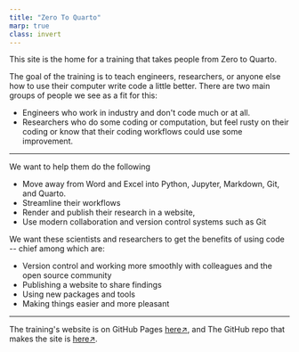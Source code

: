 ```yaml
---
title: "Zero To Quarto"
marp: true
class: invert
---
```


This site is the home for a training that takes people from Zero to Quarto.

The goal of the training is to teach engineers, researchers, or anyone else
how to use their computer write code a little better.  There are two main
groups of people we see as a fit for this:

- Engineers who work in industry and don't code much or at all.
- Researchers who do some coding or computation, but feel rusty on their
  coding or know that their coding workflows could use some improvement.

---

We want to help them do the following
- Move away from Word and Excel into Python, Jupyter,
  Markdown, Git, and Quarto.
- Streamline their workflows
- Render and publish their research in a website,
- Use modern collaboration and version control systems such as Git

We want these scientists and researchers to get the benefits of
using code -- chief among which are:

- Version control and working more smoothly with colleagues and the open source community
- Publishing a website to share findings
- Using new packages and tools
- Making things easier and more pleasant

---

The training's website is on GitHub Pages [here↗](https://gsmithapps.github.io/zero-to-quarto-site/),
and The GitHub repo that makes the site is [here↗](https://github.com/GSmithApps/zero-to-quarto-site).